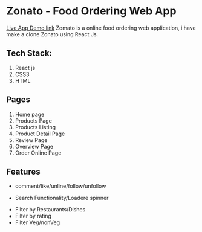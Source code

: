 # Zonato -  Food Ordering Web App  
[Live App Demo link]((https://zonato.netlify.app/))
Zomato is a online food ordering web  application, i have make a clone Zonato  using React Js.
## Tech Stack:
1. React js
2. CSS3
3. HTML
## Pages
1. Home page
2. Products Page
3. Products Listing
4. Product Detail Page
5. Review Page
6. Overview Page
7. Order Online Page
## Features
* comment/like/unline/follow/unfollow
- Search Functionality/Loadere spinner
+ Filter by Restaurants/Dishes
+ Filter by rating
+ Filter Veg/nonVeg
